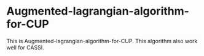 # Augmented-lagrangian-algorithm-for-CUP
This is Augmented-lagrangian-algorithm-for-CUP. This algorithm also work well for CASSI.
 
